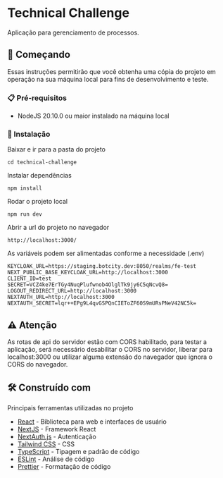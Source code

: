 # Technical Challenge

Aplicação para gerenciamento de processos.

## 🚀 Começando

Essas instruções permitirão que você obtenha uma cópia do projeto em operação na sua máquina local para fins de desenvolvimento e teste.

### 📋 Pré-requisitos

- NodeJS 20.10.0 ou maior instalado na máquina local

### 🔧 Instalação

Baixar e ir para a pasta do projeto

```
cd technical-challenge
```

Instalar dependências

```
npm install
```

Rodar o projeto local

```
npm run dev
```

Abrir a url do projeto no navegador

```
http://localhost:3000/
```

As variáveis podem ser alimentadas conforme a necessidade (.env)

```
KEYCLOAK_URL=https://staging.botcity.dev:8050/realms/fe-test
NEXT_PUBLIC_BASE_KEYCLOAK_URL=http://localhost:3000
CLIENT_ID=test
SECRET=VCZ4ke7ErTGy4NuqPlufwnob4OlglTk9jy6C5qNcvQ8=
LOGOUT_REDIRECT_URL=http://localhost:3000
NEXTAUTH_URL=http://localhost:3000
NEXTAUTH_SECRET=lqr++EPg9L4qvGSPQnCIEToZF60S9mURsPNeV42NC5k=
```

## ⚠️ Atenção

As rotas de api do servidor estão com CORS habilitado, para testar a aplicação, será necessário desabilitar o CORS no servidor, liberar para localhost:3000 ou utilizar alguma extensão do navegador que ignora o CORS do navegador.

## 🛠️ Construído com

Principais ferramentas utilizadas no projeto

- [React](https://react.dev/) - Biblioteca para web e interfaces de usuário
- [NextJS](https://nextjs.org/) - Framework React
- [NextAuth.js](https://next-auth.js.org/) - Autenticação
- [Tailwind CSS](https://v3.tailwindcss.com/) - CSS
- [TypeScript](https://www.typescriptlang.org/) - Tipagem e padrão de código
- [ESLint](https://eslint.org/) - Análise de código
- [Prettier](https://prettier.io/) - Formatação de código
